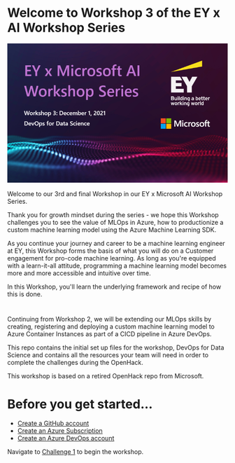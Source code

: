 # Welcome to Workshop 3 of the EY x AI Workshop Series

!['Welcome to Workshop 3'](/banner.png)   

Welcome to our 3rd and final Workshop in our EY x Microsoft AI Workshop Series. 

Thank you for growth mindset during the series - we hope this Workshop challenges you to see the value of MLOps in Azure, how to productionize a custom machine learning model using the Azure Machine Learning SDK. 

As you continue your journey and career to be a machine learning engineer at EY, this Workshop forms the basis of what you will do on a Customer engagement for pro-code machine learning. As long as you're equipped with a learn-it-all attitude, programming a machine learning model becomes more and more accessible and intuitive over time. 

In this Workshop, you'll learn the underlying framework and recipe of how this is done. 

#

Continuing from Workshop 2, we will be extending our MLOps skills by creating, registering and deploying a custom machine learning model to Azure Container Instances as part of a CICD pipeline in Azure DevOps.

This repo contains the initial set up files for the workshop, DevOps for Data Science and contains all the resources your team will need in order to complete the challenges during the OpenHack.

This workshop is based on a retired OpenHack repo from Microsoft.

# Before you get started...

- [Create a GitHub account](https://github.com/)
- [Create an Azure Subscription](https://azure.microsoft.com/en-au/free)
- [Create an Azure DevOps account](https://azure.microsoft.com/en-in/services/devops/)

Navigate to [Challenge 1](Challenge1/HOL_Challenge_1.MD) to begin the workshop.